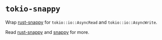 `tokio-snappy`
==============

Wrap [rust-snappy](https://crates.io/crates/snap) for `tokio::io::AsyncRead` and `tokio::io::AsyncWrite`.

Read [rust-snappy](https://crates.io/crates/snap) and [snappy](https://github.com/google/snappy) for more.
